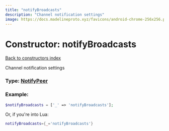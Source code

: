```yaml
---
title: "notifyBroadcasts"
description: "Channel notification settings"
image: https://docs.madelineproto.xyz/favicons/android-chrome-256x256.png
---
```

# Constructor: notifyBroadcasts  
[Back to constructors index](index.md)



Channel notification settings




### Type: [NotifyPeer](../types/NotifyPeer.md)


### Example:

```php
$notifyBroadcasts = ['_' => 'notifyBroadcasts'];
```  


Or, if you're into Lua:

```lua
notifyBroadcasts={_='notifyBroadcasts'}

```


